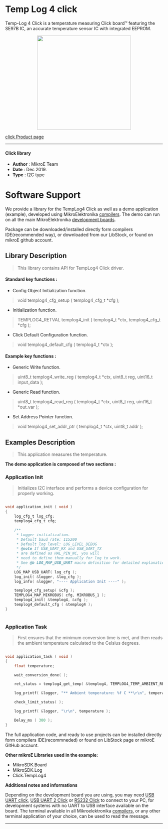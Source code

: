 
# Temp Log 4 click

Temp-Log 4 Click is a temperature measuring Click board™ featuring the SE97B IC, an accurate temperature sensor IC with integrated EEPROM.

<p align="center">
  <img src="https://download.mikroe.com/images/click_for_ide/templog4_click.png" height=300px>
</p>

[click Product page](https://www.mikroe.com/temp-log-4-click)

---


#### Click library 

- **Author**        : MikroE Team
- **Date**          : Dec 2019.
- **Type**          : I2C type


# Software Support

We provide a library for the TempLog4 Click 
as well as a demo application (example), developed using MikroElektronika 
[compilers](https://shop.mikroe.com/compilers). 
The demo can run on all the main MikroElektronika [development boards](https://shop.mikroe.com/development-boards).

Package can be downloaded/installed directly form compilers IDE(recommended way), or downloaded from our LibStock, or found on mikroE github account. 

## Library Description

> This library contains API for TempLog4 Click driver.

#### Standard key functions :

- Config Object Initialization function.
> void templog4_cfg_setup ( templog4_cfg_t *cfg ); 
 
- Initialization function.
> TEMPLOG4_RETVAL templog4_init ( templog4_t *ctx, templog4_cfg_t *cfg );

- Click Default Configuration function.
> void templog4_default_cfg ( templog4_t *ctx );


#### Example key functions :

- Generic Write function.
> uint8_t templog4_write_reg ( templog4_t *ctx, uint8_t reg, uint16_t input_data );
 
- Generic Read function.
> uint8_t templog4_read_reg ( templog4_t *ctx, uint8_t reg, uint16_t *out_var );

- Set Address Pointer function.
> void templog4_set_addr_ptr ( templog4_t *ctx, uint8_t addr );

## Examples Description

> This application measures the temperature.

**The demo application is composed of two sections :**

### Application Init 

> Initializes I2C interface and performs a device configuration    for properly working. 

```c

void application_init ( void )
{
    log_cfg_t log_cfg;
    templog4_cfg_t cfg;

    /** 
     * Logger initialization.
     * Default baud rate: 115200
     * Default log level: LOG_LEVEL_DEBUG
     * @note If USB_UART_RX and USB_UART_TX 
     * are defined as HAL_PIN_NC, you will 
     * need to define them manually for log to work. 
     * See @b LOG_MAP_USB_UART macro definition for detailed explanation.
     */
    LOG_MAP_USB_UART( log_cfg );
    log_init( &logger, &log_cfg );
    log_info( &logger, "---- Application Init ----" );

    templog4_cfg_setup( &cfg );
    TEMPLOG4_MAP_MIKROBUS( cfg, MIKROBUS_1 );
    templog4_init( &templog4, &cfg );
    templog4_default_cfg ( &templog4 );
}
  
```

### Application Task

> First ensures that the minimum conversion time is met, and then reads the ambient temperature calculated to the Celsius degrees.

```c

void application_task ( void )
{
    float temperature;

    wait_conversion_done( );

    ret_status = templog4_get_temp( &templog4, TEMPLOG4_TEMP_AMBIENT_REG, &temperature );

    log_printf( &logger, "** Ambient temperature: %f C **\r\n", temperature );

    check_limit_status( );

    log_printf( &logger, "\r\n", temperature );

    Delay_ms ( 300 );
}  

```

The full application code, and ready to use projects can be  installed directly form compilers IDE(recommneded) or found on LibStock page or mikroE GitHub accaunt.

**Other mikroE Libraries used in the example:** 

- MikroSDK.Board
- MikroSDK.Log
- Click.TempLog4

**Additional notes and informations**

Depending on the development board you are using, you may need 
[USB UART click](https://shop.mikroe.com/usb-uart-click), 
[USB UART 2 Click](https://shop.mikroe.com/usb-uart-2-click) or 
[RS232 Click](https://shop.mikroe.com/rs232-click) to connect to your PC, for 
development systems with no UART to USB interface available on the board. The 
terminal available in all Mikroelektronika 
[compilers](https://shop.mikroe.com/compilers), or any other terminal application 
of your choice, can be used to read the message.



---
